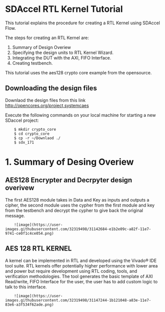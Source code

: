 # SDAccel RTL Kernel Tutorial

This tutorial explains the procedure for creating a RTL Kernel using SDAccel Flow. 

The steps for creating an RTL Kernel are:
1. Summary of Design Overiew 
2. Specifying the design units to RTL Kernel Wizard.  
3. Integrating the DUT with the AXI, FIFO Interface.
4. Creating testbench. 

This tutorial uses the aes128 crypto core example from the opensource. 

## Downloading the design files 
Downlaod the design files from this link http://opencores.org/project,systemcaes  

Execute the following commands on your local machine for starting a new SDaccel project:
```
    $ mkdir crypto_core
    $ cd crypto_core                                      
    $ cp -r ~/Downlaod ./
    $ sdx_171
```
# 1. Summary of Desing Overiew

## AES128 Encrypter and Decrpyter design overivew
   The first AES128 module takes in Data and Key as inputs and outputs a cipher, the second module uses the cypher from the first module and key from the testbench and decrypt the cypher to give back the original message.
   
		![image](https://user-images.githubusercontent.com/32319498/31142684-e1b2e09c-a82f-11e7-9741-ce0f1c4ce054.png)
		

## AES 128 RTL KERNEL
   A kernel can be implemented in RTL and developed using the Vivado® IDE tool suite. RTL kernels offer potentially higher performance with lower area and power but require development using RTL coding, tools, and verification methodologies. The tool generates the basic template of AXI Read/write, FIFO Interface for the user, the user has to add custom logic to talk to this interface. 
   
   
		![image](https://user-images.githubusercontent.com/32319498/31147244-1b121048-a83e-11e7-83e6-a3f534f62ade.png)
		
		
		
		
		
		
		
